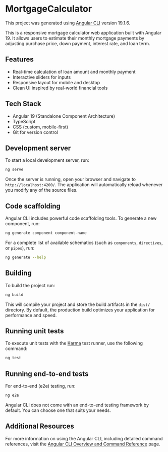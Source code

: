 # MortgageCalculator


This project was generated using [Angular CLI](https://github.com/angular/angular-cli) version 19.1.6.


This is a responsive mortgage calculator web application built with Angular 19. It allows users to estimate their monthly mortgage payments by adjusting purchase price, down payment, interest rate, and loan term.

## Features

- Real-time calculation of loan amount and monthly payment
- Interactive sliders for inputs
- Responsive layout for mobile and desktop
- Clean UI inspired by real-world financial tools

## Tech Stack

- Angular 19 (Standalone Component Architecture)
- TypeScript
- CSS (custom, mobile-first)
- Git for version control

## Development server

To start a local development server, run:

```bash
ng serve
```

Once the server is running, open your browser and navigate to `http://localhost:4200/`. The application will automatically reload whenever you modify any of the source files.

## Code scaffolding

Angular CLI includes powerful code scaffolding tools. To generate a new component, run:

```bash
ng generate component component-name
```

For a complete list of available schematics (such as `components`, `directives`, or `pipes`), run:

```bash
ng generate --help
```

## Building

To build the project run:

```bash
ng build
```

This will compile your project and store the build artifacts in the `dist/` directory. By default, the production build optimizes your application for performance and speed.

## Running unit tests

To execute unit tests with the [Karma](https://karma-runner.github.io) test runner, use the following command:

```bash
ng test
```

## Running end-to-end tests

For end-to-end (e2e) testing, run:

```bash
ng e2e
```

Angular CLI does not come with an end-to-end testing framework by default. You can choose one that suits your needs.

## Additional Resources

For more information on using the Angular CLI, including detailed command references, visit the [Angular CLI Overview and Command Reference](https://angular.dev/tools/cli) page.
